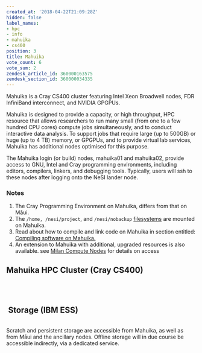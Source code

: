 ```yaml
---
created_at: '2018-04-22T21:09:28Z'
hidden: false
label_names:
- hpc
- info
- mahuika
- cs400
position: 3
title: Mahuika
vote_count: 6
vote_sum: 2
zendesk_article_id: 360000163575
zendesk_section_id: 360000034335
---
```


Mahuika is a Cray CS400 cluster featuring Intel Xeon Broadwell nodes,
FDR InfiniBand interconnect, and NVIDIA GPGPUs.

Mahuika is designed to provide a capacity, or high throughput, HPC
resource that allows researchers to run many small (from one to a few
hundred CPU cores) compute jobs simultaneously, and to conduct
interactive data analysis. To support jobs that require large (up to
500GB) or huge (up to 4 TB) memory, or GPGPUs, and to provide virtual
lab services, Mahuika has additional nodes optimised for this purpose.

The Mahuika login (or build) nodes, mahuika01 and mahuika02, provide
access to GNU, Intel and Cray programming environments, including
editors, compilers, linkers, and debugging tools. Typically, users will
ssh to these nodes after logging onto the NeSI lander node.

### Notes

1.  The Cray Programming Environment on Mahuika, differs from that on
    Māui.
2.  The `/home, /nesi/project`, and `/nesi/nobackup`
    [filesystems](https://support.nesi.org.nz/hc/en-gb/articles/360000177256)
    are mounted on Mahuika.
3.  Read about how to compile and link code on Mahuika in section
    entitled: [Compiling software on
    Mahuika.](https://support.nesi.org.nz/hc/en-gb/articles/360000329015)
4.  An extension to Mahuika with additional, upgraded resources is also
    available. see [Milan Compute
    Nodes](https://support.nesi.org.nz/hc/en-gb/articles/6367209795471-Milan-Compute-Nodes)
    for details on access

## Mahuika HPC Cluster (Cray CS400)

<table>
<colgroup>
<col style="width: 50%" />
<col style="width: 50%" />
</colgroup>
<tbody>
<tr class="odd">
</tr>
<tr class="even">
</tr>
<tr class="odd">
</tr>
<tr class="even">
</tr>
<tr class="odd">
</tr>
<tr class="even">
</tr>
<tr class="odd">
</tr>
<tr class="even">
</tr>
<tr class="odd">
</tr>
<tr class="even">
</tr>
<tr class="odd">
</tr>
<tr class="even">
</tr>
</tbody>
</table>

 

##  Storage (IBM ESS)

<table>
<tbody>
<tr class="odd">
</tr>
<tr class="even">
</tr>
<tr class="odd">
</tr>
</tbody>
</table>

Scratch and persistent storage are accessible from Mahuika, as well as
from Māui and the ancillary nodes. Offline storage will in due course be
accessible indirectly, via a dedicated service.

 

 
